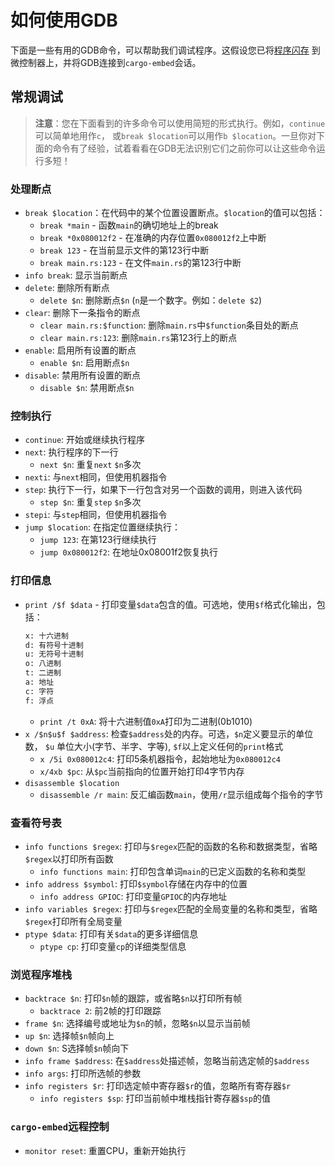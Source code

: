 # 如何使用GDB

下面是一些有用的GDB命令，可以帮助我们调试程序。这假设您已将[程序闪存](../../05-led-roulette/flash-it.md)
到微控制器上，并将GDB连接到`cargo-embed`会话。

## 常规调试

> **注意**：您在下面看到的许多命令可以使用简短的形式执行。例如，`continue`可以简单地用作`c`，
> 或`break $location`可以用作`b $location`。一旦你对下面的命令有了经验，试着看看在GDB无法识别它们之前你可以让这些命令运行多短！


### 处理断点

* `break $location`：在代码中的某个位置设置断点。`$location`的值可以包括：
    * `break *main` - 函数`main`的确切地址上的break
    * `break *0x080012f2` - 在准确的内存位置`0x080012f2`上中断
    * `break 123` - 在当前显示文件的第123行中断
    * `break main.rs:123` - 在文件`main.rs`的第123行中断
* `info break`: 显示当前断点
* `delete`: 删除所有断点
    * `delete $n`:  删除断点`$n` (`n`是一个数字。例如：`delete $2`)
* `clear`: 删除下一条指令的断点
    * `clear main.rs:$function`: 删除`main.rs`中`$function`条目处的断点
    * `clear main.rs:123`:  删除`main.rs`第123行上的断点
* `enable`: 启用所有设置的断点
  * `enable $n`: 启用断点`$n`
* `disable`: 禁用所有设置的断点
  * `disable $n`: 禁用断点`$n`

### 控制执行

* `continue`: 开始或继续执行程序
* `next`: 执行程序的下一行
    * `next $n`: 重复`next` `$n`多次
* `nexti`: 与`next`相同，但使用机器指令
* `step`: 执行下一行，如果下一行包含对另一个函数的调用，则进入该代码
    * `step $n`: 重复`step` `$n`多次
* `stepi`:  与`step`相同，但使用机器指令
* `jump $location`: 在指定位置继续执行：
    * `jump 123`: 在第123行继续执行
    * `jump 0x080012f2`: 在地址0x08001f2恢复执行

### 打印信息

* `print /$f $data` - 打印变量`$data`包含的值。可选地，使用`$f`格式化输出，包括：
    ```txt
    x: 十六进制
    d: 有符号十进制
    u: 无符号十进制
    o: 八进制
    t: 二进制
    a: 地址
    c: 字符
    f: 浮点
    ```
    * `print /t 0xA`: 将十六进制值`0xA`打印为二进制(0b1010)
* `x /$n$u$f $address`: 检查`$address`处的内存。可选，`$n`定义要显示的单位数，
  `$u` 单位大小(字节、半字、字等), `$f`以上定义任何的`print`格式
    * `x /5i 0x080012c4`: 打印5条机器指令，起始地址为`0x080012c4`
    * `x/4xb $pc`: 从`$pc`当前指向的位置开始打印4字节内存
* `disassemble $location`
    * `disassemble /r main`: 反汇编函数`main`，使用`/r`显示组成每个指令的字节


### 查看符号表

* `info functions $regex`: 打印与`$regex`匹配的函数的名称和数据类型，省略`$regex`以打印所有函数
    * `info functions main`: 打印包含单词`main`的已定义函数的名称和类型
* `info address $symbol`: 打印`$symbol`存储在内存中的位置
    * `info address GPIOC`: 打印变量`GPIOC`的内存地址
* `info variables $regex`: 打印与`$regex`匹配的全局变量的名称和类型，省略`$regex`打印所有全局变量
* `ptype $data`:  打印有关`$data`的更多详细信息
    * `ptype cp`: 打印变量`cp`的详细类型信息

### 浏览程序堆栈

* `backtrace $n`: 打印`$n`帧的跟踪，或省略`$n`以打印所有帧
  * `backtrace 2`: 前2帧的打印跟踪
* `frame $n`: 选择编号或地址为`$n`的帧，忽略`$n`以显示当前帧
* `up $n`: 选择帧`$n`帧向上
* `down $n`: S选择帧`$n`帧向下
* `info frame $address`: 在`$address`处描述帧，忽略当前选定帧的`$address`
* `info args`: 打印所选帧的参数
* `info registers $r`: 打印选定帧中寄存器`$r`的值，忽略所有寄存器`$r`
    * `info registers $sp`: 打印当前帧中堆栈指针寄存器`$sp`的值

### `cargo-embed`远程控制

* `monitor reset`: 重置CPU，重新开始执行
